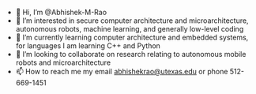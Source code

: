 - 👋 Hi, I’m @Abhishek-M-Rao
- 👀 I’m interested in secure computer architecture and microarchitecture, autonomous robots, machine learning, and generally low-level coding
- 🌱 I’m currently learning computer architecture and embedded systems, for languages I am learning C++ and Python
- 💞️ I’m looking to collaborate on research relating to autonomous mobile robots and microarchitecture
- 📫 How to reach me my email abhishekrao@utexas.edu or phone 512-669-1451

<!---
Abhishek-M-Rao/Abhishek-M-Rao is a ✨ special ✨ repository because its `README.md` (this file) appears on your GitHub profile.
You can click the Preview link to take a look at your changes.
--->
